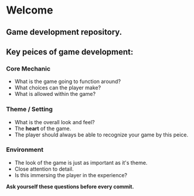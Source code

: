 # Welcome
## Game development repository.

## Key peices of game development:
### Core Mechanic
* What is the game going to function around?
* What choices can the player make?
* What is allowed within the game?

### Theme / Setting
* What is the overall look and feel?
* The __heart__ of the game.
* The player should always be able to recognize your game by this peice.

### Environment
* The look of the game is just as important as it's theme.
* Close attention to detail.
* Is this immersing the player in the experience?

**Ask yourself these questions before every commit.**
